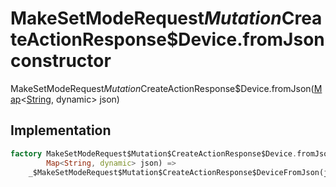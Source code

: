 


# MakeSetModeRequest$Mutation$CreateActionResponse$Device.fromJson constructor







MakeSetModeRequest$Mutation$CreateActionResponse$Device.fromJson([Map](https://api.dart.dev/stable/2.12.3/dart-core/Map-class.html)&lt;[String](https://api.dart.dev/stable/2.12.3/dart-core/String-class.html), dynamic> json)





## Implementation

```dart
factory MakeSetModeRequest$Mutation$CreateActionResponse$Device.fromJson(
        Map<String, dynamic> json) =>
    _$MakeSetModeRequest$Mutation$CreateActionResponse$DeviceFromJson(json);
```







